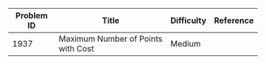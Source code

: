 | Problem ID | Title | Difficulty | Reference
| --- | --- | --- | ---
| 1937 | Maximum Number of Points with Cost | Medium | 

